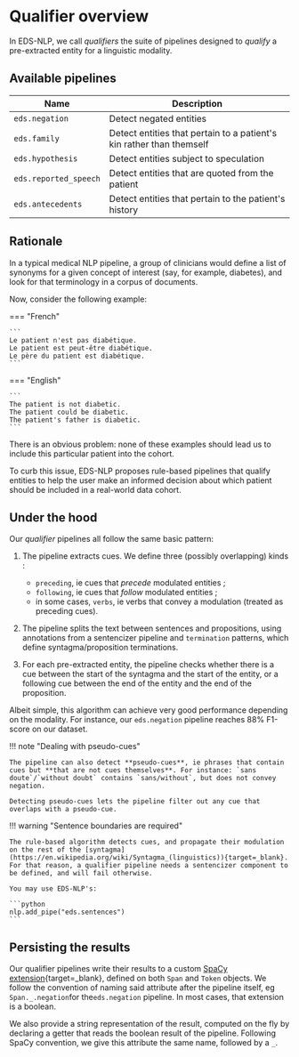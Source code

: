 # Qualifier overview

In EDS-NLP, we call _qualifiers_ the suite of pipelines designed to _qualify_ a pre-extracted entity for a linguistic modality.

## Available pipelines

| Name                  | Description                                                          |
| --------------------- | -------------------------------------------------------------------- |
| `eds.negation`        | Detect negated entities                                              |
| `eds.family`          | Detect entities that pertain to a patient's kin rather than themself |
| `eds.hypothesis`      | Detect entities subject to speculation                               |
| `eds.reported_speech` | Detect entities that are quoted from the patient                     |
| `eds.antecedents`     | Detect entities that pertain to the patient's history                |

## Rationale

In a typical medical NLP pipeline, a group of clinicians would define a list of synonyms for a given concept of interest (say, for example, diabetes), and look for that terminology in a corpus of documents.

Now, consider the following example:

=== "French"

    ```
    Le patient n'est pas diabétique.
    Le patient est peut-être diabétique.
    Le père du patient est diabétique.
    ```

=== "English"

    ```
    The patient is not diabetic.
    The patient could be diabetic.
    The patient's father is diabetic.
    ```

There is an obvious problem: none of these examples should lead us to include this particular patient into the cohort.

To curb this issue, EDS-NLP proposes rule-based pipelines that qualify entities to help the user make an informed decision about which patient should be included in a real-world data cohort.

## Under the hood

Our _qualifier_ pipelines all follow the same basic pattern:

1.  The pipeline extracts cues. We define three (possibly overlapping) kinds :

    - `preceding`, ie cues that _precede_ modulated entities ;
    - `following`, ie cues that _follow_ modulated entities ;
    - in some cases, `verbs`, ie verbs that convey a modulation (treated as preceding cues).

2.  The pipeline splits the text between sentences and propositions, using annotations from a sentencizer pipeline and `termination` patterns, which define syntagma/proposition terminations.

3.  For each pre-extracted entity, the pipeline checks whether there is a cue between the start of the syntagma and the start of the entity, or a following cue between the end of the entity and the end of the proposition.

Albeit simple, this algorithm can achieve very good performance depending on the modality. For instance, our `eds.negation` pipeline reaches 88% F1-score on our dataset.

!!! note "Dealing with pseudo-cues"

    The pipeline can also detect **pseudo-cues**, ie phrases that contain cues but **that are not cues themselves**. For instance: `sans doute`/`without doubt` contains `sans/without`, but does not convey negation.

    Detecting pseudo-cues lets the pipeline filter out any cue that overlaps with a pseudo-cue.

!!! warning "Sentence boundaries are required"

    The rule-based algorithm detects cues, and propagate their modulation on the rest of the [syntagma](https://en.wikipedia.org/wiki/Syntagma_(linguistics)){target=_blank}. For that reason, a qualifier pipeline needs a sentencizer component to be defined, and will fail otherwise.

    You may use EDS-NLP's:

    ```python
    nlp.add_pipe("eds.sentences")
    ```

## Persisting the results

Our qualifier pipelines write their results to a custom [SpaCy extension](https://spacy.io/usage/processing-pipelines#custom-components-attributes){target=_blank}, defined on both `Span` and `Token` objects. We follow the convention of naming said attribute after the pipeline itself, eg `Span._.negation`for the`eds.negation` pipeline. In most cases, that extension is a boolean.

We also provide a string representation of the result, computed on the fly by declaring a getter that reads the boolean result of the pipeline. Following SpaCy convention, we give this attribute the same name, followed by a `_`.
